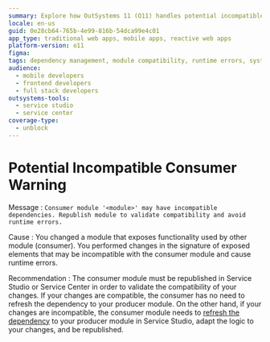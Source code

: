 ```yaml
---
summary: Explore how OutSystems 11 (O11) handles potential incompatible consumer module dependencies and the necessary steps to ensure compatibility.
locale: en-us
guid: 0e28cb64-765b-4e99-816b-54dca99e4c01
app_type: traditional web apps, mobile apps, reactive web apps
platform-version: o11
figma:
tags: dependency management, module compatibility, runtime errors, system maintenance, version control
audience:
  - mobile developers
  - frontend developers
  - full stack developers
outsystems-tools:
  - service studio
  - service center
coverage-type:
  - unblock
---
```


# Potential Incompatible Consumer Warning

<a id="helpid-30182"></a>

Message
:   `Consumer module '<module>' may have incompatible dependencies. Republish module to validate compatibility and avoid runtime errors.`

Cause
:   You changed a module that exposes functionality used by other module (consumer). You performed changes in the signature of exposed elements that may be incompatible with the consumer module and cause runtime errors.

Recommendation
:   The consumer module must be republished in Service Studio or Service Center in order to validate the compatibility of your changes. If your changes are compatible, the consumer has no need to refresh the dependency to your producer module. On the other hand, if your changes are incompatible, the consumer module needs to [refresh the dependency](../../../building-apps/reuse-and-refactor/handle-changes.md#refresh-dependencies) to your producer module in Service Studio, adapt the logic to your changes, and be republished.

